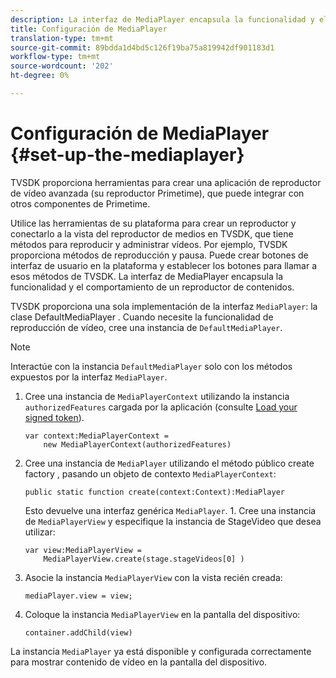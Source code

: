 ```yaml
---
description: La interfaz de MediaPlayer encapsula la funcionalidad y el comportamiento de un reproductor multimedia.
title: Configuración de MediaPlayer
translation-type: tm+mt
source-git-commit: 89bdda1d4bd5c126f19ba75a819942df901183d1
workflow-type: tm+mt
source-wordcount: '202'
ht-degree: 0%

---
```



# Configuración de MediaPlayer {#set-up-the-mediaplayer}

TVSDK proporciona herramientas para crear una aplicación de reproductor de vídeo avanzada (su reproductor Primetime), que puede integrar con otros componentes de Primetime.

Utilice las herramientas de su plataforma para crear un reproductor y conectarlo a la vista del reproductor de medios en TVSDK, que tiene métodos para reproducir y administrar vídeos. Por ejemplo, TVSDK proporciona métodos de reproducción y pausa. Puede crear botones de interfaz de usuario en la plataforma y establecer los botones para llamar a esos métodos de TVSDK. La interfaz de MediaPlayer encapsula la funcionalidad y el comportamiento de un reproductor de contenidos.

TVSDK proporciona una sola implementación de la interfaz `MediaPlayer`: la clase DefaultMediaPlayer . Cuando necesite la funcionalidad de reproducción de vídeo, cree una instancia de `DefaultMediaPlayer`.

>[!NOTE]
>
>Interactúe con la instancia `DefaultMediaPlayer` solo con los métodos expuestos por la interfaz `MediaPlayer`.

1. Cree una instancia de `MediaPlayerContext` utilizando la instancia `authorizedFeatures` cargada por la aplicación (consulte [Load your signed token](../../tvsdk-1.4-for-desktop-hls/t-psdk-dhls-1.4-configure/t-psdk-dhls-1.4-get-signed-token.md)).

   ```
   var context:MediaPlayerContext =  
       new MediaPlayerContext(authorizedFeatures)
   ```

1. Cree una instancia de `MediaPlayer` utilizando el método público create factory , pasando un objeto de contexto `MediaPlayerContext`:

   ```
   public static function create(context:Context):MediaPlayer
   ```

   Esto devuelve una interfaz genérica `MediaPlayer`. 1. Cree una instancia de `MediaPlayerView` y especifique la instancia de StageVideo que desea utilizar:

   ```
   var view:MediaPlayerView =  
       MediaPlayerView.create(stage.stageVideos[0] )
   ```

1. Asocie la instancia `MediaPlayerView` con la vista recién creada:

   ```
   mediaPlayer.view = view;
   ```

1. Coloque la instancia `MediaPlayerView` en la pantalla del dispositivo:

   ```
   container.addChild(view)
   ```

La instancia `MediaPlayer` ya está disponible y configurada correctamente para mostrar contenido de vídeo en la pantalla del dispositivo.